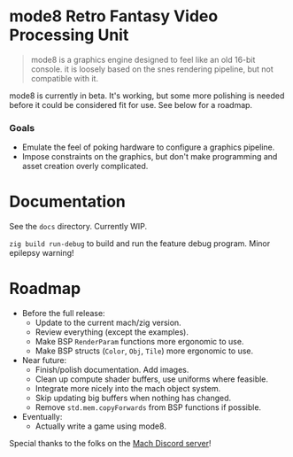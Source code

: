 # mode8 Retro Fantasy Video Processing Unit

> mode8 is a graphics engine designed to feel like an old 16-bit console.
> it is loosely based on the snes rendering pipeline, but not compatible with it.

mode8 is currently in beta. It's working, but some more polishing is needed before it could be considered fit for use. See below for a roadmap.

### Goals
* Emulate the feel of poking hardware to configure a graphics pipeline.
* Impose constraints on the graphics, but don't make programming and asset creation overly complicated.

# Documentation
See the `docs` directory. Currently WIP.

`zig build run-debug` to build and run the feature debug program. Minor epilepsy warning!

# Roadmap
* Before the full release:
    * Update to the current mach/zig version.
    * Review everything (except the examples).
    * Make BSP `RenderParam` functions more ergonomic to use.
    * Make BSP structs (`Color`, `Obj`, `Tile`) more ergonomic to use.
* Near future:
    * Finish/polish documentation. Add images.
    * Clean up compute shader buffers, use uniforms where feasible.
    * Integrate more nicely into the mach object system.
    * Skip updating big buffers when nothing has changed.
    * Remove `std.mem.copyForwards` from BSP functions if possible.
* Eventually:
    * Actually write a game using mode8.

Special thanks to the folks on the [Mach Discord server](https://discord.gg/XNG3NZgCqp)!